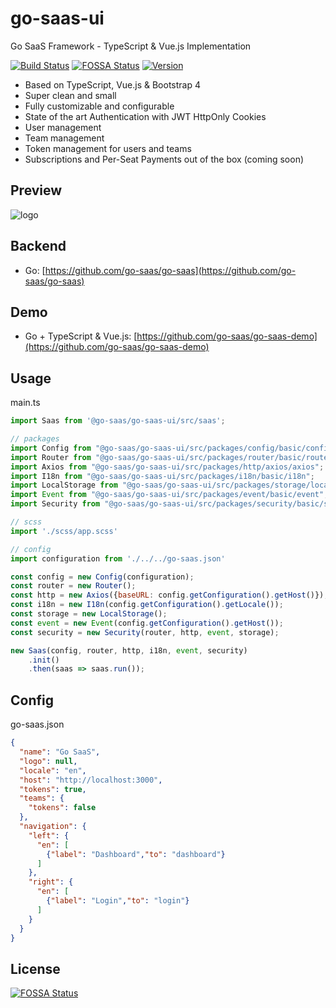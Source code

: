 # go-saas-ui

Go SaaS Framework - TypeScript & Vue.js Implementation

[![Build Status](https://ci.loeffel.io/api/badges/go-saas/go-saas-ui/status.svg)](https://ci.loeffel.io/go-saas/go-saas-ui)
[![FOSSA Status](https://app.fossa.com/api/projects/git%2Bgithub.com%2Fgo-saas%2Fgo-saas-ui.svg?type=shield)](https://app.fossa.com/projects/git%2Bgithub.com%2Fgo-saas%2Fgo-saas-ui?ref=badge_shield)
<a href="https://www.npmjs.com/package/@go-saas/go-saas-ui"><img src="https://img.shields.io/npm/v/@go-saas/go-saas-ui.svg?sanitize=true" alt="Version"></a>

- Based on TypeScript, Vue.js & Bootstrap 4
- Super clean and small
- Fully customizable and configurable
- State of the art Authentication with JWT HttpOnly Cookies
- User management
- Team management
- Token management for users and teams
- Subscriptions and Per-Seat Payments out of the box (coming soon)

## Preview

<img src="https://raw.githubusercontent.com/go-saas/go-saas-ui/master/preview.png" alt="logo">

## Backend

- Go: [https://github.com/go-saas/go-saas](https://github.com/go-saas/go-saas)

## Demo

- Go + TypeScript & Vue.js: [https://github.com/go-saas/go-saas-demo](https://github.com/go-saas/go-saas-demo)

## Usage

main.ts

```javascript
import Saas from '@go-saas/go-saas-ui/src/saas';

// packages
import Config from "@go-saas/go-saas-ui/src/packages/config/basic/config";
import Router from "@go-saas/go-saas-ui/src/packages/router/basic/router";
import Axios from "@go-saas/go-saas-ui/src/packages/http/axios/axios";
import I18n from "@go-saas/go-saas-ui/src/packages/i18n/basic/i18n";
import LocalStorage from "@go-saas/go-saas-ui/src/packages/storage/local-storage/local-storage";
import Event from "@go-saas/go-saas-ui/src/packages/event/basic/event";
import Security from "@go-saas/go-saas-ui/src/packages/security/basic/security";

// scss
import './scss/app.scss'

// config
import configuration from './../../go-saas.json'

const config = new Config(configuration);
const router = new Router();
const http = new Axios({baseURL: config.getConfiguration().getHost()});
const i18n = new I18n(config.getConfiguration().getLocale());
const storage = new LocalStorage();
const event = new Event(config.getConfiguration().getHost());
const security = new Security(router, http, event, storage);

new Saas(config, router, http, i18n, event, security)
    .init()
    .then(saas => saas.run());
```

## Config

go-saas.json

```json
{
  "name": "Go SaaS",
  "logo": null,
  "locale": "en",
  "host": "http://localhost:3000",
  "tokens": true,
  "teams": {
    "tokens": false
  },
  "navigation": {
    "left": {
      "en": [
        {"label": "Dashboard","to": "dashboard"}
      ]
    },
    "right": {
      "en": [
        {"label": "Login","to": "login"}
      ]
    }
  }
}
```


## License
[![FOSSA Status](https://app.fossa.com/api/projects/git%2Bgithub.com%2Fgo-saas%2Fgo-saas-ui.svg?type=large)](https://app.fossa.com/projects/git%2Bgithub.com%2Fgo-saas%2Fgo-saas-ui?ref=badge_large)